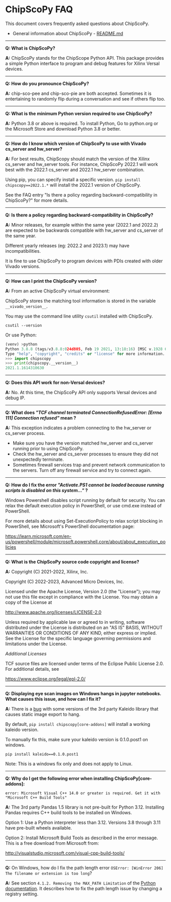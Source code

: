 # ChipScoPy FAQ

This document covers frequently asked questions about ChipScoPy.

- General information about ChipScoPy - [README.md](README.md)


---
**Q: What is ChipScoPy?**

**A:** ChipScoPy stands for the ChipScope Python API. This package provides a simple Python interface to program and debug features for Xilinx Versal devices.


---
**Q: How do you pronounce ChipScoPy?**

**A:** chip-sco-pee and chip-sco-pie are both accepted. Sometimes it is entertaining to randomly flip during a conversation and see if others flip too.


---
**Q: What is the minimum Python version required to use ChipScoPy?**

**A:** Python 3.8 or above is required. To install Python, Go to python.org or the Microsoft Store and download Python 3.8 or better. 


---
**Q: How do I know which version of ChipScoPy to use with Vivado cs_server and hw_server?**

**A:** For best results, ChipScopy should match the version of the Xilinx cs_server and hw_server tools. For instance, ChipScoPy 2022.1 will work best with the 2022.1 cs_server and 2022.1 hw_server combination. 

Using pip, you can specify install a specific version. `pip install chipscopy==2022.1.*` will install the 2022.1 version of ChipScoPy.

See the FAQ entry "Is there a policy regarding backward-compatibility in ChipScoPy?" for more details.


---
**Q: Is there a policy regarding backward-compatibility in ChipScoPy?**

**A:** Minor releases, for example within the same year (2022.1 and 2022.2) are expected to be backwards compatible with hw_server and cs_server of the same year. 

Different yearly releases (eg: 2022.2 and 2023.1) may have incompatibilities. 

It is fine to use ChipScoPy to program devices with PDIs created with older Vivado versions.


---
**Q: How can I print the ChipScoPy version?**

**A:** From an active ChipScoPy virtual environment:

ChipScoPy stores the matching tool information is stored in the variable `__vivado_version__`.

You may use the command line utility `csutil` installed with ChipScoPy.
```
csutil --version
```

Or use Python:

```python
(venv) >python
Python 3.8.8 (tags/v3.8.8:024d805, Feb 19 2021, 13:18:16) [MSC v.1928 64 bit (AMD64)] on win32
Type "help", "copyright", "credits" or "license" for more information.
>>> import chipscopy
>>> print(chipscopy.__version__)
2021.1.1614310630
```

---
**Q: Does this API work for non-Versal devices?**

**A:** No. At this time, the ChipScoPy API only supports Versal devices and debug IP.

---
**Q: What does *"TCF channel terminated ConnectionRefusedError: [Errno 111] Connection refused"* mean ?**

**A:** This exception indicates a problem connecting to the hw_server or cs_server process.

- Make sure you have the version matched hw_server and cs_server running prior to using ChipScoPy.
- Check the hw_server and cs_server processes to ensure they did not unexpectedly terminate.
- Sometimes firewall services trap and prevent network communication to the servers. Turn off any firewall service and try to connect again.

---
**Q: How do I fix the error *"Activate.PS1 cannot be loaded because running scripts is disabled on this system..."* ?**

Windows Powershell disables script running by default for security. You can relax the default execution policy in PowerShell, or use cmd.exe instead of PowerShell.

For more details about using Set-ExecutionPolicy to relax script blocking in PowerShell, see Microsoft's PowerShell documentation page:

https://learn.microsoft.com/en-us/powershell/module/microsoft.powershell.core/about/about_execution_policies

---
**Q: What is the ChipScoPy source code copyright and license?**

**A:** 
Copyright (C) 2021-2022, Xilinx, Inc.

Copyright (C) 2022-2023, Advanced Micro Devices, Inc.

Licensed under the Apache License, Version 2.0 (the "License"); you may not use this file except in compliance with the License. You may obtain a copy of the License at

http://www.apache.org/licenses/LICENSE-2.0

Unless required by applicable law or agreed to in writing, software distributed under the License is distributed on an "AS IS" BASIS, WITHOUT WARRANTIES OR CONDITIONS OF ANY KIND, either express or implied. See the License for the specific language governing permissions and limitations under the License.

*Additional Licenses*

TCF source files are licensed under terms of the Eclipse Public License 2.0. For additional details, see

https://www.eclipse.org/legal/epl-2.0/

---
**Q: Displaying eye scan images on Windows hangs in jupyter notebooks. What causes this issue, and how can I fix it?**

**A:** There is a [bug](https://github.com/plotly/Kaleido/issues/150) with some versions of the 3rd party Kaleido library that causes static image export to hang.

By default, `pip install chipscopy[core-addons]` will install a working kaleido version.

To manually fix this, make sure your kaleido version is 0.1.0.post1 on windows.

`pip install kaleido==0.1.0.post1`

Note: This is a windows fix only and does not apply to Linux.


---
**Q: Why do I get the following error when installing ChipScoPy[core-addons]:**

    error: Microsoft Visual C++ 14.0 or greater is required. Get it with "Microsoft C++ Build Tools"


**A:**
The 3rd party Pandas 1.5 library is not pre-built for Python 3.12. Installing Pandas requires C++ build tools to be installed on Windows.

Option 1: Use a Python interpreter less than 3.12. Versions 3.8 through 3.11 have pre-built wheels available.

Option 2: Install Microsoft Build Tools as described in the error message. This is a free download from Microsoft from:

http://visualstudio.microsoft.com/visual-cpp-build-tools/

---

**Q:** On Windows, how do I fix the path length error  `OSError: [WinError 206] The filename or extension is too long`?

**A:**
See section `4.1.2. Removing the MAX_PATH Limitation` of the [Python documentation](https://docs.python.org/3/using/windows.html#removing-the-max-path-limitation). It describes how to
fix the path length issue by changing a registry setting.
